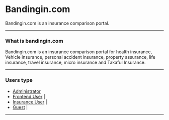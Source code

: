 # Bandingin.com 

Bandingin.com is an insurance comparison portal.

---

### What is bandingin.com

Bandingin.com is an insurance comparison portal for health insurance, Vehicle insurance, personal accident insurance, property assurance, life insurance, travel insurance, micro insurance and Takaful Insurance.

---

### Users type

- [Administrator](https://gitpitch.com/rn-spark/insurance-comparison-portal/admin) 
- [Frontend User](https://gitpitch.com/rn-spark/insurance-comparison-portal/user) |
- [Insurance User](https://gitpitch.com/rn-spark/insurance-comparison-portal/user-insurance) |
- [Guest](https://gitpitch.com/rn-spark/insurance-comparison-portal/guest-user) |

---

